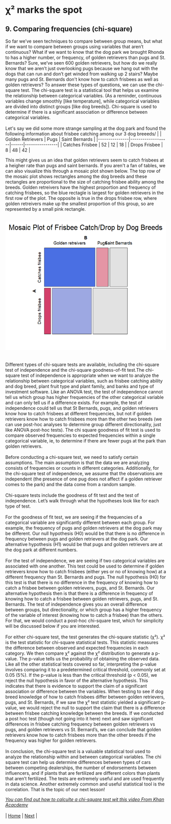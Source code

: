 # χ² marks the spot
## 9. Comparing frequencies (chi-square)

So far we’ve seen techniques to compare between group means, but what if we want to compare between groups using variables that aren’t continuous? What if we want to know that the dog park we brought Rhonda to has a higher number, or frequency, of golden retrievers than pugs and St. Bernards? Sure, we’ve seen 600 golden retrievers, but how do we really know that we aren’t just overlooking pugs because we hang out with the dogs that can run and don’t get winded from walking up 2 stairs? Maybe many pugs and St. Bernards don't know how to catch frisbees as well as golden retrievers? To answer these types of questions, we can use the chi-square test. The chi-square test is a statistical tool that helps us examine the relationship between categorical variables. (As a reminder, continuous variables change smoothly [like temperature], while categorical variables are divided into distinct groups [like dog breeds]). Chi-square is used to determine if there is a significant association or difference between categorical variables. <br>
<br>
Let's say we did some more strange sampling at the dog park and found the following information about frisbee catching among our 3 dog breeeds/
|               | Golden Retrievers | Pugs | Saint Bernards |
|---------------|-------------------|------|----------------|
| Catches Frisbee | 52                | 12   | 18             |
| Drops Frisbee   | 8                 | 48   | 42             |
<br>

This might gives us an idea that golden retrievers seem to catch frisbees at a heigher rate than pugs and saint bernards. If you aren't a fan of tables, we can also visualize this through a mosaic plot shown below. The top row of the mosaic plot shows rectangles among the dog breeds and these rectangles are proportional to the size of catching frisbee ability among the breeds. Golden retreivers have the highest proportion and frequency of catching frisbees, so the blue rectagle is largest for golden retrievers in the first row of the plot. The opposite is true in the drops frisbee row, where golden retreivers make up the smallest proportion of this group, so are represented by a small pink rectangle. <br>
<br>
<div style="text-align:center"><img src="../images/mosaic_plot.png" height="400" width="600"/></div> <br>
<br>
Different types of chi-square tests are available, including the chi-square test of independence and the chi-square goodness-of-fit test.The chi-square test of independence is appropriate when we want to analyze the relationship between categorical variables, such as frisbee catching ability and dog breed, plant fruit type and plant family, and banks and type of investment software. Like an ANOVA test, the test of independence cannot tell us which group has higher frequencies of the other categorical variable and can only tell us if a difference exists. For example, the test of independence could tell us that St Bernards, pugs, and golden retrievers know how to catch frisbees at different frequencies, but not if golden retrievers know how to catch frisbees more than the other two breeds (we can use post-hoc analyses to determine group different directionality, just like ANOVA post-hoc tests). The chi square goodness of fit test is used to compare observed frequencies to expected frequencies within a single categorical variable, ie, to determine if there are fewer pugs at the park than golden retrievers. <br>
<br>
Before conducting a chi-square test, we need to satisfy certain assumptions. The main assumption is that the data we are analyzing consists of frequencies or counts in different categories. Additionally, for the chi-square test of independence, we assume that the observations are independent (the presence of one pug does not affect if a golden retriever comes to the park) and the data come from a random sample. <br>
<br>
Chi-square tests include the goodness of fit test and the test of independence. Let’s walk through what the hypotheses look like for each type of test. <br>
<br>
For the goodness of fit test, we are seeing if the frequencies of a categorical variable are significantly different between each group. For example, the frequency of pugs and golden retrievers at the dog park may be different. Our null hypothesis (H0) would be that there is no difference in frequency between pugs and golden retrievers at the dog park. Our alternative hypothesis (H1) would be that pugs and golden retrievers are at the dog park at different numbers. <br>
<br>
For the test of independence, we are seeing if two categorical variables are associated with one another. This test could be used to determine if golden retrievers know how to catch frisbees (either yes or no of knowing how) at a different frequency than St. Bernards and pugs. The null hypothesis (H0) for this test is that there is no difference in the frequency of knowing how to catch a frisbee between golden retrievers, pugs, and St. Bernards. Our alternative hypothesis then is that there is a difference in frequency of knowing how to catch a frisbee between golden retrievers, pugs, and St. Bernards. The test of independence gives you an overall difference between groups, but directionality, or which group has a higher frequency of the variable of interest (knowing how to catch a frisbee) than the others. For that, we would conduct a post-hoc chi-square test, which for simplicity will be discussed below if you are interested. <br>
<br>
For either chi-square test, the test generates the chi-square statistic (χ²). χ² is the test statistic for chi-square statistical tests. This statistic measures the difference between observed and expected frequencies in each category. We then compare χ² against the χ² distribution to generate a p-value. The p-value tells us the probability of obtaining the observed data. Like all the other statistical tests covered so far, interpreting the p-value involves comparing it to a predetermined critical threshold, commonly set at 0.05 (5%). If the p-value is less than the critical threshold (p < 0.05), we reject the null hypothesis in favor of the alternative hypothesis. This indicates that there is evidence to support the claim of a significant association or difference between the variables. When testing to see if dog breed knowledge of how to catch frisbees differ between golden retrievers, pugs, and St. Bernards, if we saw the χ² test statistic yielded a significant p-value, we would reject the null to support the claim that there is a difference between frisbee catching knowledge between the breeds. If we conducted a post hoc test (though not going into it here) next and saw significant differences in frisbee catching frequency between golden retrievers vs pugs, and golden retrievers vs St. Bernard’s, we can conclude that golden retrievers know how to catch frisbees more than the other breeds if the frequency was higher for golden retrievers. <br>
<br>
In conclusion, the chi-square test is a valuable statistical tool used to analyze the relationship within and between categorical variables. The chi square test can help us determine differences between types of cars between competing dealerships, the number of endorsements between influencers, and if plants that are fertilized are different colors than plants that aren’t fertilized. The tests are extremely useful and are used frequently in data science. Another extremely common and useful statistical tool is the correlation. That is the topic of our next lesson!

[_You can find out how to calculte a chi-square test wit this video From Khan Acacdemy_](https://www.khanacademy.org/math/statistics-probability/inference-categorical-data-chi-square-tests/chi-square-goodness-of-fit-tests/v/chi-square-distribution-introduction) <br>
<br>
| [Home](https://benrushscience.github.io/learning-data-science/) | [Next](https://benrushscience.github.io/learning-data-science/pages/10-correlations.html) |
